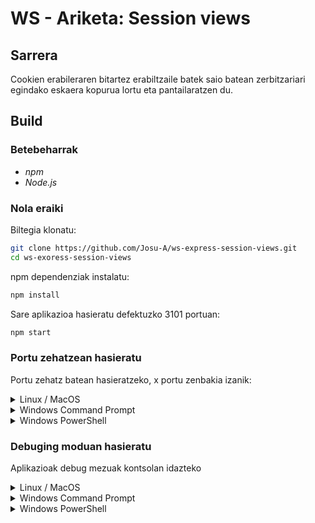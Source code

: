# WS - Ariketa: Session views

## Sarrera

Cookien erabileraren bitartez erabiltzaile batek saio batean zerbitzariari egindako eskaera kopurua lortu eta pantailaratzen du.

## Build

### Betebeharrak

* *npm*
* *Node.js*

### Nola eraiki

Biltegia klonatu:

```bash
git clone https://github.com/Josu-A/ws-express-session-views.git
cd ws-exoress-session-views
```

npm dependenziak instalatu:

```bash
npm install
```

Sare aplikazioa hasieratu defektuzko 3101 portuan:

```bash
npm start
```

### Portu zehatzean hasieratu

Portu zehatz batean hasieratzeko, x portu zenbakia izanik:

<details><summary>Linux / MacOS</summary>

```bash
PORT=x npm start
```

</details>

<details><summary>Windows Command Prompt</summary>

```cmd
set PORT=x & npm start
```

</details>

<details><summary>Windows PowerShell</summary>

```ps
$env:PORT='x'; npm start
```

</details>

### Debuging moduan hasieratu

Aplikazioak debug mezuak kontsolan idazteko

<details><summary>Linux / MacOS</summary>

```bash
DEBUG=session-views:* npm start
```

</details>

<details><summary>Windows Command Prompt</summary>

```cmd
set DEBUG=session-views:* & npm start
```

</details>

<details><summary>Windows PowerShell</summary>

```ps
$env:DEBUG='session-views:*'; npm start
```

</details>
